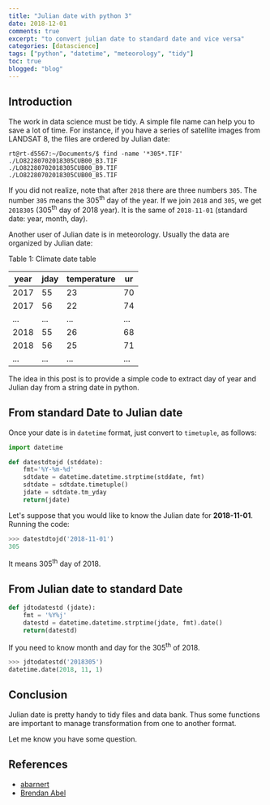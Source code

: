 ```yaml
---
title: "Julian date with python 3"
date: 2018-12-01
comments: true
excerpt: "to convert julian date to standard date and vice versa"
categories: [datascience]
tags: ["python", "datetime", "meteorology", "tidy"]
toc: true
blogged: "blog"
---
```


## Introduction

The work in data science must be tidy. A simple file name can help you
to save a lot of time. For instance, if you have a series of satellite
images from LANDSAT 8, the files are ordered by Julian date:

```
rt@rt-d5567:~/Documents/$ find -name '*305*.TIF'
./LO82280702018305CUB00_B3.TIF
./LO82280702018305CUB00_B9.TIF
./LO82280702018305CUB00_B5.TIF
```

If you did not realize, note that after `2018` there are three numbers
`305`. The number `305` means the 305<sup>th</sup> day of the year. If
we join `2018` and `305`, we get `2018305` (305<sup>th</sup> day of 2018
year). It is the same of `2018-11-01` (standard date: year, month, day).

Another user of Julian date is in meteorology. Usually the data are
organized by Julian date:

Table 1: Climate date table

| year | jday | temperature |  ur |
|------|------|-------------|-----|
| 2017 |   55 |          23 |  70 |
| 2017 |   56 |          22 |  74 |
|  ... |  ... |         ... | ... |
| 2018 |   55 |          26 |  68 |
| 2018 |   56 |          25 |  71 |
|  ... |  ... |         ... | ... |

The idea in this post is to provide a simple code to extract day of year
and Julian day from a string date in python. 

## From standard Date to Julian date

Once your date is in `datetime` format, just convert to `timetuple`,
as follows:

```python
import datetime

def datestdtojd (stddate):
    fmt='%Y-%m-%d'
    sdtdate = datetime.datetime.strptime(stddate, fmt)
    sdtdate = sdtdate.timetuple()
    jdate = sdtdate.tm_yday
    return(jdate)
```
Let's suppose that you would like to know the Julian date
for **2018-11-01**. Running the code: 

```python
>>> datestdtojd('2018-11-01')
305
```
It means 305<sup>th</sup> day of 2018.

## From Julian date to standard Date

```python
def jdtodatestd (jdate):
    fmt = '%Y%j'
    datestd = datetime.datetime.strptime(jdate, fmt).date()
    return(datestd)
```
If you need to know month and day for the 305<sup>th</sup> of 2018.

```python
>>> jdtodatestd('2018305')
datetime.date(2018, 11, 1)
```

## Conclusion

Julian date is pretty handy to tidy files and data bank. Thus some
functions are important to manage transformation from one to another
format. 

Let me know you have some question.


## References

- [abarnert](https://stackoverflow.com/questions/13943062/extract-day-of-year-and-julian-day-from-a-string-date-in-python)
- [Brendan Abel](https://stackoverflow.com/questions/37743940/python3-convert-julian-date-to-standard-date)


